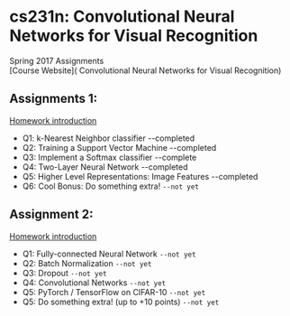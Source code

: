 # cs231n:  Convolutional Neural Networks for Visual Recognition
Spring 2017 Assignments<br>
[Course Website]( Convolutional Neural Networks for Visual Recognition)
## Assignments 1:
[Homework introduction](http://cs231n.github.io/assignments2017/assignment1/)
* Q1: k-Nearest Neighbor classifier --completed
* Q2: Training a Support Vector Machine --completed
* Q3: Implement a Softmax classifier --complete
* Q4: Two-Layer Neural Network --completed
* Q5: Higher Level Representations: Image Features --completed
* Q6: Cool Bonus: Do something extra! `--not yet`
## Assignment 2:
[Homework introduction](http://cs231n.github.io/assignments2017/assignment2/)
* Q1: Fully-connected Neural Network `--not yet`
* Q2: Batch Normalization `--not yet`
* Q3: Dropout `--not yet`
* Q4: Convolutional Networks `--not yet`
* Q5: PyTorch / TensorFlow on CIFAR-10 `--not yet`
* Q5: Do something extra! (up to +10 points) `--not yet`
